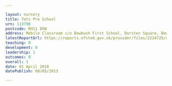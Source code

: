 ```yaml
---

layout: nursery
title: Tots Pre School
urn: 113796
postcode: RH11 8XW
address: Mobile Classroom c/o Bewbush First School, Dorsten Square, Bewbush, Crawley, West Sussex, RH11 8XW
latestReportUrl: https://reports.ofsted.gov.uk/provider/files/2224725/urn/113796.pdf
teaching: 0
development: 0
leadership: 1
outcomes: 0
overall: 1
date: 01 April 2018 
datePublish: 08/05/2013

---
```

